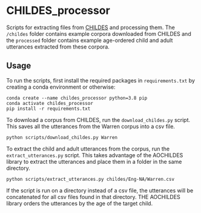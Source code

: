 # CHILDES_processor
Scripts for extracting files from [CHILDES](https://childes.talkbank.org/) and processing them. The `/childes` folder contains example corpora downloaded from CHILDES and the `processed` folder contains example age-ordered child and adult utterances extracted from these corpora.

## Usage

To run the scripts, first install the required packages in `requirements.txt` by creating a conda environment or otherwise:

```
conda create --name childes_processor python=3.8 pip
conda activate childes_processor
pip install -r requirements.txt
```

To download a corpus from CHILDES, run the `download_childes.py` script. This saves all the utterances from the Warren corpus into a csv file.

```
python scripts/download_childes.py Warren
```

To extract the child and adult utterances from the corpus, run the `extract_utterances.py` script. This takes advantage of the AOCHILDES library to extract the utterances and place them in a folder in the same directory.

```
python scripts/extract_utterances.py childes/Eng-NA/Warren.csv
```

If the script is run on a directory instead of a csv file, the utterances will be concatenated for all csv files found in that directory. THE AOCHILDES library orders the utterances by the age of the target child. 